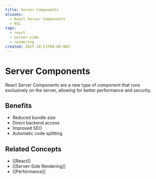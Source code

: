 ```yaml
---
title: Server Components
aliases:
  - React Server Components
  - RSC
tags:
  - react
  - server-side
  - rendering
created: 2025-10-21T00:00:00Z
---
```


# Server Components

React Server Components are a new type of component that runs exclusively on the server, allowing for better performance and security.

## Benefits

- Reduced bundle size
- Direct backend access
- Improved SEO
- Automatic code splitting

## Related Concepts

- [[React]]
- [[Server-Side Rendering]]
- [[Performance]]
